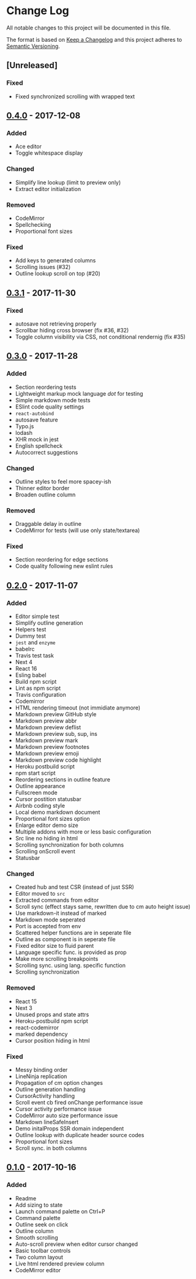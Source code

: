 # Change Log
All notable changes to this project will be documented in this file.

The format is based on [Keep a Changelog](http://keepachangelog.com/)
and this project adheres to [Semantic Versioning](http://semver.org/).

## [Unreleased]
### Fixed
 - Fixed synchronized scrolling with wrapped text

## [0.4.0] - 2017-12-08
### Added
 - Ace editor
 - Toggle whitespace display

### Changed
 - Simplify line lookup (limit to preview only)
 - Extract editor initialization

### Removed
 - CodeMirror
 - Spellchecking
 - Proportional font sizes

### Fixed
 - Add keys to generated columns
 - Scrolling issues (#32)
 - Outline lookup scroll on top (#20)

## [0.3.1] - 2017-11-30
### Fixed
 - autosave not retrieving properly
 - Scrollbar hiding cross browser (fix #36, #32)
 - Toggle column visibility via CSS, not conditional rendernig (fix #35)

## [0.3.0] - 2017-11-28
### Added
 - Section reordering tests
 - Lightweight markup mock language _dot_ for testing
 - Simple markdown mode tests
 - ESlint code quality settings
 - `react-autobind`
 - autosave feature
 - Typo.js
 - lodash
 - XHR mock in jest
 - English spellcheck
 - Autocorrect suggestions

### Changed
 - Outline styles to feel more spacey-ish
 - Thinner editor border
 - Broaden outline column

### Removed
 - Draggable delay in outline
 - CodeMirror for tests (will use only state/textarea)

### Fixed
 - Section reordering for edge sections
 - Code quality following new eslint rules

## [0.2.0] - 2017-11-07
### Added
 - Editor simple test
 - Simplify outline generation
 - Helpers test
 - Dummy test
 - `jest` and `enzyme`
 - babelrc
 - Travis test task
 - Next 4
 - React 16
 - Esling babel
 - Build npm script
 - Lint as npm script
 - Travis configuration
 - Codemirror
 - HTML rendering timeout (not immidiate anymore)
 - Markdown preview GitHub style
 - Markdown preview abbr
 - Markdown preview deflist
 - Markdown preview sub, sup, ins
 - Markdown preview mark
 - Markdown preview footnotes
 - Markdown preview emoji
 - Markdown preview code highlight
 - Heroku postbuild script
 - npm start script
 - Reordering sections in outline feature
 - Outline appearance
 - Fullscreen mode
 - Cursor postition statusbar
 - Airbnb coding style
 - Local demo markdown document
 - Proportional font sizes option
 - Enlarge editor demo size
 - Multiple addons with more or less basic configuration
 - Src line no hiding in html
 - Scrolling synchronization for both columns
 - Scrolling onScroll event
 - Statusbar

### Changed
 - Created hub and test CSR (instead of just SSR)
 - Editor moved to `src`
 - Extracted commands from editor
 - Scroll sync (effect stays same, rewritten due to cm auto height issue)
 - Use markdown-it instead of marked
 - Markdown mode seperated
 - Port is accepted from env
 - Scattered helper functions are in seperate file
 - Outline as component is in seperate file
 - Fixed editor size to fluid parent
 - Language specific func. is provided as prop
 - Make more scrolling breakpoints
 - Scrolling sync. using lang. specific function
 - Scrolling synchronization

### Removed
 - React 15
 - Next 3
 - Unused props and state attrs
 - Heroku-postbuild npm script
 - react-codemirror
 - marked dependency
 - Cursor position hiding in html

### Fixed
 - Messy binding order
 - LineNinja replication
 - Propagation of cm option changes
 - Outline generation handling
 - CursorActivity handling
 - Scroll event cb fired onChange performance issue
 - Cursor activity performance issue
 - CodeMirror auto size performance issue
 - Markdown lineSafeInsert
 - Demo initalProps SSR domain independent
 - Outline lookup with duplicate header source codes
 - Proportional font sizes
 - Scroll sync. in both columns

## [0.1.0] - 2017-10-16
### Added
 - Readme
 - Add sizing to state
 - Launch command palette on Ctrl+P
 - Command palette
 - Outline seek on click
 - Outline column
 - Smooth scrolling
 - Auto-scroll preview when editor cursor changed
 - Basic toolbar controls
 - Two column layout
 - Live html rendered preview column
 - CodeMirror editor

[0.4.0]: https://github.com/grissius/markup-editor/compare/v0.3.1...v0.4.0
[0.3.1]: https://github.com/grissius/markup-editor/compare/v0.3.0...v0.3.1
[0.3.0]: https://github.com/grissius/markup-editor/compare/v0.2.0...v0.3.0
[0.2.0]: https://github.com/grissius/markup-editor/compare/v0.1.0...v0.2.0
[0.1.0]: https://github.com/grissius/markup-editor/compare/v0.0.0...v0.1.0
